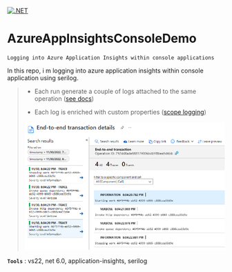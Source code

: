 [![.NET](https://github.com/aimenux/AzureAppInsightsConsoleDemo/actions/workflows/ci.yml/badge.svg?branch=main)](https://github.com/aimenux/AzureAppInsightsConsoleDemo/actions/workflows/ci.yml)

# AzureAppInsightsConsoleDemo
```
Logging into Azure Application Insights within console applications
```

In this repo, i m logging into azure application insights within console application using serilog.
>
> - Each run generate a couple of logs attached to the same operation ([see docs](https://learn.microsoft.com/en-us/azure/azure-monitor/app/custom-operations-tracking))
>
> - Each log is enriched with custom properties ([scope logging](https://learn.microsoft.com/en-us/aspnet/core/fundamentals/logging/?view=aspnetcore-7.0#log-scopes))
>
> ![AzureAppInsightsConsoleDemo](screenshots/AzureAppInsightsConsoleDemo.png)
>

**`Tools`** : vs22, net 6.0, application-insights, serilog